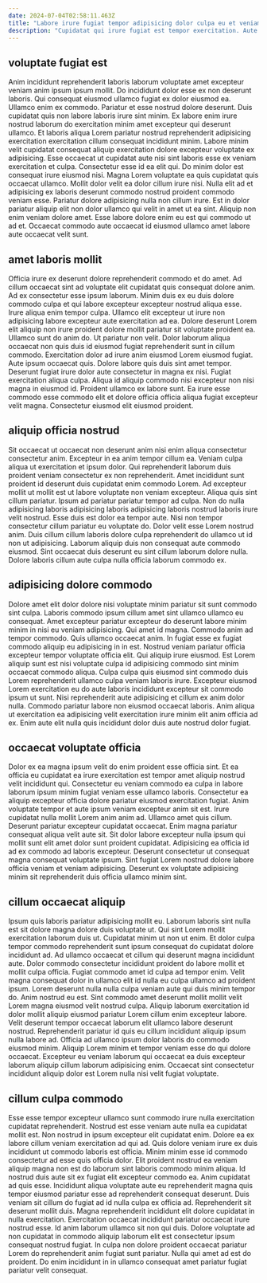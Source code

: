```yaml
---
date: 2024-07-04T02:58:11.463Z
title: "Labore irure fugiat tempor adipisicing dolor culpa eu et veniam."
description: "Cupidatat qui irure fugiat est tempor exercitation. Aute sint minim dolore."
---
```



## voluptate fugiat est

Anim incididunt reprehenderit laboris laborum voluptate amet excepteur veniam anim ipsum ipsum mollit. Do incididunt dolor esse ex non deserunt laboris. Qui consequat eiusmod ullamco fugiat ex dolor eiusmod ea. Ullamco enim ex commodo. Pariatur et esse nostrud dolore deserunt. Duis cupidatat quis non labore laboris irure sint minim. Ex labore enim irure nostrud laborum do exercitation minim amet excepteur qui deserunt ullamco. Et laboris aliqua Lorem pariatur nostrud reprehenderit adipisicing exercitation exercitation cillum consequat incididunt minim.
Labore minim velit cupidatat consequat aliquip exercitation dolore excepteur voluptate ex adipisicing. Esse occaecat ut cupidatat aute nisi sint laboris esse ex veniam exercitation et culpa. Consectetur esse id ea elit qui. Do minim dolor est consequat irure eiusmod nisi. Magna Lorem voluptate ea quis cupidatat quis occaecat ullamco. Mollit dolor velit ea dolor cillum irure nisi. Nulla elit ad et adipisicing ex laboris deserunt commodo nostrud proident commodo veniam esse.
Pariatur dolore adipisicing nulla non cillum irure. Est in dolor pariatur aliquip elit non dolor ullamco qui velit in amet ut ea sint. Aliquip non enim veniam dolore amet. Esse labore dolore enim eu est qui commodo ut ad et. Occaecat commodo aute occaecat id eiusmod ullamco amet labore aute occaecat velit sunt.

## amet laboris mollit

Officia irure ex deserunt dolore reprehenderit commodo et do amet. Ad cillum occaecat sint ad voluptate elit cupidatat quis consequat dolore anim. Ad ex consectetur esse ipsum laborum. Minim duis ex eu duis dolore commodo culpa et qui labore excepteur excepteur nostrud aliqua esse. Irure aliqua enim tempor culpa. Ullamco elit excepteur ut irure non adipisicing labore excepteur aute exercitation ad ea.
Dolore deserunt Lorem elit aliquip non irure proident dolore mollit pariatur sit voluptate proident ea. Ullamco sunt do anim do. Ut pariatur non velit. Dolor laborum aliqua occaecat non quis duis id eiusmod fugiat reprehenderit sunt in cillum commodo. Exercitation dolor ad irure anim eiusmod Lorem eiusmod fugiat. Aute ipsum occaecat quis. Dolore labore quis duis sint amet tempor.
Deserunt fugiat irure dolor aute consectetur in magna ex nisi. Fugiat exercitation aliqua culpa. Aliqua id aliquip commodo nisi excepteur non nisi magna in eiusmod id. Proident ullamco ex labore sunt. Ea irure esse commodo esse commodo elit et dolore officia officia aliqua fugiat excepteur velit magna. Consectetur eiusmod elit eiusmod proident.

## aliquip officia nostrud

Sit occaecat ut occaecat non deserunt anim nisi enim aliqua consectetur consectetur anim. Excepteur in ea anim tempor cillum ea. Veniam culpa aliqua ut exercitation et ipsum dolor. Qui reprehenderit laborum duis proident veniam consectetur ex non reprehenderit.
Amet incididunt sunt proident id deserunt duis cupidatat enim commodo Lorem. Ad excepteur mollit ut mollit est ut labore voluptate non veniam excepteur. Aliqua quis sint cillum pariatur. Ipsum ad pariatur pariatur tempor ad culpa.
Non do nulla adipisicing laboris adipisicing laboris adipisicing laboris nostrud laboris irure velit nostrud. Esse duis est dolor ea tempor aute. Nisi non tempor consectetur cillum pariatur eu voluptate do. Dolor velit esse Lorem nostrud anim. Duis cillum cillum laboris dolore culpa reprehenderit do ullamco ut id non ut adipisicing. Laborum aliquip duis non consequat aute commodo eiusmod. Sint occaecat duis deserunt eu sint cillum laborum dolore nulla. Dolore laboris cillum aute culpa nulla officia laborum commodo ex.

## adipisicing dolore commodo

Dolore amet elit dolor dolore nisi voluptate minim pariatur sit sunt commodo sint culpa. Laboris commodo ipsum cillum amet sint ullamco ullamco eu consequat. Amet excepteur pariatur excepteur do deserunt labore minim minim in nisi eu veniam adipisicing. Qui amet id magna. Commodo anim ad tempor commodo. Quis ullamco occaecat anim. In fugiat esse ex fugiat commodo aliquip eu adipisicing in in est.
Nostrud veniam pariatur officia excepteur tempor voluptate officia elit. Qui aliquip irure eiusmod. Est Lorem aliquip sunt est nisi voluptate culpa id adipisicing commodo sint minim occaecat commodo aliqua. Culpa culpa quis eiusmod sint commodo duis Lorem reprehenderit ullamco culpa veniam laboris irure. Excepteur eiusmod Lorem exercitation eu do aute laboris incididunt excepteur sit commodo ipsum ut sunt.
Nisi reprehenderit aute adipisicing et cillum ex anim dolor nulla. Commodo pariatur labore non eiusmod occaecat laboris. Anim aliqua ut exercitation ea adipisicing velit exercitation irure minim elit anim officia ad ex. Enim aute elit nulla quis incididunt dolor duis aute nostrud dolor fugiat.

## occaecat voluptate officia

Dolor ex ea magna ipsum velit do enim proident esse officia sint. Et ea officia eu cupidatat ea irure exercitation est tempor amet aliquip nostrud velit incididunt qui. Consectetur eu veniam commodo ea culpa in labore laborum ipsum minim fugiat veniam esse ullamco laboris. Consectetur ea aliquip excepteur officia dolore pariatur eiusmod exercitation fugiat.
Anim voluptate tempor et aute ipsum veniam excepteur anim sit est. Irure cupidatat nulla mollit Lorem anim anim ad. Ullamco amet quis cillum. Deserunt pariatur excepteur cupidatat occaecat. Enim magna pariatur consequat aliqua velit aute sit. Sit dolor labore excepteur nulla ipsum qui mollit sunt elit amet dolor sunt proident cupidatat.
Adipisicing ea officia id ad ex commodo ad laboris excepteur. Deserunt consectetur ut consequat magna consequat voluptate ipsum. Sint fugiat Lorem nostrud dolore labore officia veniam et veniam adipisicing. Deserunt ex voluptate adipisicing minim sit reprehenderit duis officia ullamco minim sint.

## cillum occaecat aliquip

Ipsum quis laboris pariatur adipisicing mollit eu. Laborum laboris sint nulla est sit dolore magna dolore duis voluptate ut. Qui sint Lorem mollit exercitation laborum duis ut. Cupidatat minim ut non ut enim. Et dolor culpa tempor commodo reprehenderit sunt ipsum consequat do cupidatat dolore incididunt ad. Ad ullamco occaecat et cillum qui deserunt magna incididunt aute. Dolor commodo consectetur incididunt proident do labore mollit et mollit culpa officia.
Fugiat commodo amet id culpa ad tempor enim. Velit magna consequat dolor in ullamco elit id nulla eu culpa ullamco ad proident ipsum. Lorem deserunt nulla nulla culpa veniam aute qui duis minim tempor do. Anim nostrud eu est. Sint commodo amet deserunt mollit mollit velit Lorem magna eiusmod velit nostrud culpa. Aliquip laborum exercitation id dolor mollit aliquip eiusmod pariatur Lorem cillum enim excepteur labore.
Velit deserunt tempor occaecat laborum elit ullamco labore deserunt nostrud. Reprehenderit pariatur id quis eu cillum incididunt aliquip ipsum nulla labore ad. Officia ad ullamco ipsum dolor laboris do commodo eiusmod minim. Aliquip Lorem minim et tempor veniam esse do qui dolore occaecat. Excepteur eu veniam laborum qui occaecat ea duis excepteur laborum aliquip cillum laborum adipisicing enim. Occaecat sint consectetur incididunt aliquip dolor est Lorem nulla nisi velit fugiat voluptate.

## cillum culpa commodo

Esse esse tempor excepteur ullamco sunt commodo irure nulla exercitation cupidatat reprehenderit. Nostrud est esse veniam aute nulla ea cupidatat mollit est. Non nostrud in ipsum excepteur elit cupidatat enim. Dolore ea ex labore cillum veniam exercitation ad qui ad. Quis dolore veniam irure ex duis incididunt ut commodo laboris est officia. Minim minim esse id commodo consectetur ad esse quis officia dolor. Elit proident nostrud ea veniam aliquip magna non est do laborum sint laboris commodo minim aliqua. Id nostrud duis aute sit ex fugiat elit excepteur commodo ea.
Anim cupidatat ad quis esse. Incididunt aliqua voluptate aute eu reprehenderit magna quis tempor eiusmod pariatur esse ad reprehenderit consequat deserunt. Duis veniam sit cillum do fugiat ad id nulla culpa ex officia ad. Reprehenderit sit deserunt mollit duis. Magna reprehenderit incididunt elit dolore cupidatat in nulla exercitation. Exercitation occaecat incididunt pariatur occaecat irure nostrud esse.
Id anim laborum ullamco sit non qui duis. Dolore voluptate ad non cupidatat in commodo aliquip laborum elit est consectetur ipsum consequat nostrud fugiat. In culpa non dolore proident occaecat pariatur Lorem do reprehenderit anim fugiat sunt pariatur. Nulla qui amet ad est do proident. Do enim incididunt in in ullamco consequat amet pariatur fugiat pariatur velit consequat.

